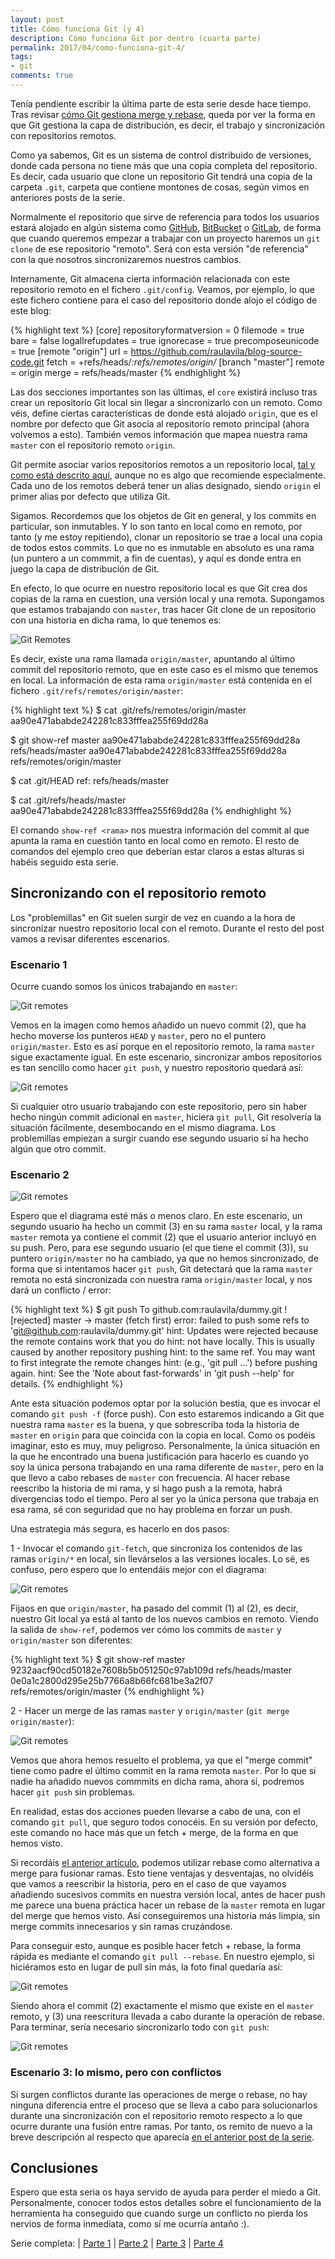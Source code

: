 ```yaml
---
layout: post
title: Cómo funciona Git (y 4)
description: Cómo funciona Git por dentro (cuarta parte)
permalink: 2017/04/como-funciona-git-4/
tags:
- git
comments: true
---
```


Tenía pendiente escribir la última parte de esta serie desde hace tiempo. Tras revisar [cómo Git gestiona merge y rebase](/2017/03/como-funciona-git-3/), queda por ver la forma en que Git gestiona la capa de distribución, es decir, el trabajo y sincronización con repositorios remotos.

Como ya sabemos, Git es un sistema de control distribuido de versiones, donde cada persona no tiene más que una copia completa del repositorio. Es decir, cada usuario que clone un repositorio Git tendrá una copia de la carpeta `.git`, carpeta que contiene montones de cosas, según vimos en anteriores posts de la serie.

<!--break-->

Normalmente el repositorio que sirve de referencia para todos los usuarios estará alojado en algún sistema como [GitHub](https://github.com/), [BitBucket](https://bitbucket.org/) o [GitLab](https://about.gitlab.com/), de forma que cuando queremos empezar a trabajar con un proyecto haremos un `git clone` de ese repositorio "remoto". Será con esta versión "de referencia" con la que nosotros sincronizaremos nuestros cambios.

Internamente, Git almacena cierta información relacionada con este repositorio remoto en el fichero `.git/config`. Veamos, por ejemplo, lo que este fichero contiene para el caso del repositorio donde alojo el código de este blog:

{% highlight text %}
[core]
	repositoryformatversion = 0
	filemode = true
	bare = false
	logallrefupdates = true
	ignorecase = true
	precomposeunicode = true
[remote "origin"]
	url = https://github.com/raulavila/blog-source-code.git
	fetch = +refs/heads/*:refs/remotes/origin/*
[branch "master"]
	remote = origin
	merge = refs/heads/master
{% endhighlight %}

Las dos secciones importantes son las últimas, el `core` existirá incluso tras crear un repositorio Git local sin llegar a sincronizarlo con un remoto. Como véis, define ciertas características de donde está alojado `origin`, que es el nombre por defecto que Git asocia al repositorio remoto principal (ahora volvemos a esto). También vemos información que mapea nuestra rama `master` con el repositorio remoto `origin`.

Git permite asociar varios repositorios remotos a un repositorio local, [tal y como está descrito aquí](https://help.github.com/articles/adding-a-remote/), aunque no es algo que recomiende especialmente. Cada uno de los remotos deberá tener un alias designado, siendo `origin` el primer alias por defecto que utiliza Git.

Sigamos. Recordemos que los objetos de Git en general, y los commits en particular, son inmutables. Y lo son tanto en local como en remoto, por tanto (y me estoy repitiendo), clonar un repositorio se trae a local una copia de todos estos commits. Lo que no es inmutable en absoluto es una rama (un puntero a un commmit, a fin de cuentas), y aquí es donde entra en juego la capa de distribución de Git.

En efecto, lo que ocurre en nuestro repositorio local es que Git crea dos copias de la rama en cuestion, una versión local y una remota. Supongamos que estamos trabajando con `master`, tras hacer Git clone de un repositorio con una historia en dicha rama, lo que tenemos es:

![Git Remotes](/public/pictures/git-internals/git-remotes-1.jpg)

Es decir, existe una rama llamada `origin/master`, apuntando al último commit del repositorio remoto, que en este caso es el mismo que tenemos en local. La información de esta rama `origin/master` está contenida en el fichero `.git/refs/remotes/origin/master`:

{% highlight text %}
$ cat .git/refs/remotes/origin/master
aa90e471ababde242281c833fffea255f69dd28a

$ git show-ref master
aa90e471ababde242281c833fffea255f69dd28a refs/heads/master
aa90e471ababde242281c833fffea255f69dd28a refs/remotes/origin/master

$ cat .git/HEAD
ref: refs/heads/master

$ cat .git/refs/heads/master
aa90e471ababde242281c833fffea255f69dd28a
{% endhighlight %}

El comando `show-ref <rama>` nos muestra información del commit al que apunta la rama en cuestión tanto en local como en remoto. El resto de comandos del ejemplo creo que deberían estar claros a estas alturas si habéis seguido esta serie.

## Sincronizando con el repositorio remoto

Los "problemillas" en Git suelen surgir de vez en cuando a la hora de sincronizar nuestro repositorio local con el remoto. Durante el resto del post vamos a revisar diferentes escenarios.

### Escenario 1

Ocurre cuando somos los únicos trabajando en `master`:

![Git remotes](/public/pictures/git-internals/git-remotes-2.jpg)

Vemos en la imagen como hemos añadido un nuevo commit (2), que ha hecho moverse los punteros `HEAD` y `master`, pero no el puntero `origin/master`. Esto es así porque en el repositorio remoto, la rama `master` sigue exactamente igual. En este escenario, sincronizar ambos repositorios es tan sencillo como hacer `git push`, y nuestro repositorio quedará así:

![Git remotes](/public/pictures/git-internals/git-remotes-3.jpg)

Si cualquier otro usuario trabajando con este repositorio, pero sin haber hecho ningún commit adicional en `master`, hiciera `git pull`, Git resolvería la situación fácilmente, desembocando en el mismo diagrama. Los problemillas empiezan a surgir cuando ese segundo usuario sí ha hecho algún que otro commit.

### Escenario 2

![Git remotes](/public/pictures/git-internals/git-remotes-4.jpg)

Espero que el diagrama esté más o menos claro. En este escenario, un segundo usuario ha hecho un commit (3) en su rama `master` local, y la rama `master` remota ya contiene el commit (2) que el usuario anterior incluyó en su push. Pero, para ese segundo usuario (el que tiene el commit (3)), su puntero `origin/master` no ha cambiado, ya que no hemos sincronizado, de forma que si intentamos hacer `git push`, Git detectará que la rama `master` remota no está sincronizada con nuestra rama `origin/master` local, y nos dará un conflicto / error:

{% highlight text %}
$ git push
To github.com:raulavila/dummy.git
 ! [rejected]        master -> master (fetch first)
error: failed to push some refs to 'git@github.com:raulavila/dummy.git'
hint: Updates were rejected because the remote contains work that you do
hint: not have locally. This is usually caused by another repository pushing
hint: to the same ref. You may want to first integrate the remote changes
hint: (e.g., 'git pull ...') before pushing again.
hint: See the 'Note about fast-forwards' in 'git push --help' for details.
{% endhighlight %}

Ante esta situación podemos optar por la solución bestia, que es invocar el comando `git push -f` (force push). Con esto estaremos indicando a Git que nuestra rama `master` es la buena, y que sobrescriba toda la historia de `master` en `origin` para que coincida con la copia en local. Como os podéis imaginar, esto es muy, muy peligroso. Personalmente, la única situación en la que he encontrado una buena justificación para hacerlo es cuando yo soy la única persona trabajando en una rama diferente de `master`, pero en la que llevo a cabo rebases de `master` con frecuencia. Al hacer rebase reescribo la historia de mi rama, y si hago push a la remota, habrá divergencias todo el tiempo. Pero al ser yo la única persona que trabaja en esa rama, sé con seguridad que no hay problema en forzar un push.

Una estrategia más segura, es hacerlo en dos pasos:

1 - Invocar el comando `git-fetch`, que sincroniza los contenidos de las ramas `origin/*` en local, sin llevárselos a las versiones locales. Lo sé, es confuso, pero espero que lo entendáis mejor con el diagrama:

![Git remotes](/public/pictures/git-internals/git-remotes-5.jpg)

Fijaos en que `origin/master`, ha pasado del commit (1) al (2), es decir, nuestro Git local ya está al tanto de los nuevos cambios en remoto. Viendo la salida de `show-ref`, podemos ver cómo los commits de `master` y `origin/master` son diferentes:

{% highlight text %}
$ git show-ref master
9232aacf90cd50182e7608b5b051250c97ab109d refs/heads/master
0e0a1c2800d295e25b7766a8b66fc681be3a2f07 refs/remotes/origin/master
{% endhighlight %}

2 - Hacer un merge de las ramas `master` y `origin/master` (`git merge origin/master`):

![Git remotes](/public/pictures/git-internals/git-remotes-6.jpg)

Vemos que ahora hemos resuelto el problema, ya que el "merge commit" tiene como padre el último commit en la rama remota `master`. Por lo que si nadie ha añadido nuevos commmits en dicha rama, ahora sí, podremos hacer `git push` sin problemas.

En realidad, estas dos acciones pueden llevarse a cabo de una, con el comando `git pull`, que seguro todos conocéis. En su versión por defecto, este comando no hace más que un fetch + merge, de la forma en que hemos visto.

Si recordáis [el anterior artículo](/2017/03/como-funciona-git-3/), podemos utilizar rebase como alternativa a merge para fusionar ramas. Esto tiene ventajas y desventajas, no olvidéis que vamos a reescribir la historia, pero en el caso de que vayamos añadiendo sucesivos commits en nuestra versión local, antes de hacer push me parece una buena práctica hacer un rebase de la `master` remota en lugar del merge que hemos visto. Así conseguiremos una historia más limpia, sin merge commits innecesarios y sin ramas cruzándose.

Para conseguir esto, aunque es posible hacer fetch + rebase, la forma rápida es mediante el comando `git pull --rebase`. En nuestro ejemplo, si hiciéramos esto en lugar de pull sin más, la foto final quedaría así:

![Git remotes](/public/pictures/git-internals/git-remotes-7.jpg)

Siendo ahora el commit (2) exactamente el mismo que existe en el `master` remoto, y (3) una reescritura llevada a cabo durante la operación de rebase. Para terminar, sería necesario sincronizarlo todo con `git push`:

![Git remotes](/public/pictures/git-internals/git-remotes-8.jpg)

### Escenario 3: lo mismo, pero con conflictos

Si surgen conflictos durante las operaciones de merge o rebase, no hay ninguna diferencia entre el proceso que se lleva a cabo para solucionarlos durante una sincronización con el repositorio remoto respecto a lo que ocurre durante una fusión entre ramas. Por tanto, os remito de nuevo a la breve descripción al respecto que aparecía [en el anterior post de la serie](/2017/03/como-funciona-git-3/).

## Conclusiones

Espero que esta seria os haya servido de ayuda para perder el miedo a Git. Personalmente, conocer todos estos detalles sobre el funcionamiento de la herramienta ha conseguido que cuando surge un conflicto no pierda los nervios de forma inmediata, como sí me ocurría antaño :).

Serie completa: | [Parte 1](/2017/01/como-funciona-git-1/) | [Parte 2](/2017/02/como-funciona-git-2/) | [Parte 3](/2017/03/como-funciona-git-3/) | [Parte 4](/2017/04/como-funciona-git-4/)
